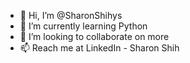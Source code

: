 - 👋 Hi, I’m @SharonShihys
- 🌱 I’m currently learning Python
- 💞️ I’m looking to collaborate on more 
- 📫 Reach me at LinkedIn - Sharon Shih
